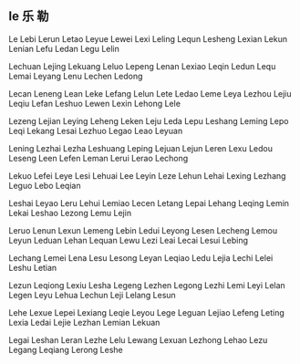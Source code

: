 le  乐 勒 
---

Le Lebi Lerun Letao Leyue Lewei Lexi Leling Lequn Lesheng Lexian Lekun Lenian Lefu Ledan Legu Lelin

Lechuan Lejing Lekuang Leluo Lepeng Lenan Lexiao Leqin Ledun Lequ Lemai Leyang Lenu Lechen Ledong 

Lecan Leneng Lean Leke Lefang Lelun Lete Ledao Leme Leya Lezhou Lejiu Leqiu Lefan Leshuo Lewen Lexin Lehong Lele

Lezeng Lejian Leying Leheng Leken Leju Leda Lepu Leshang Leming Lepo Leqi Lekang Lesai Lezhuo Legao Leao Leyuan

Lening Lezhai Lezha Leshuang Leping Lejuan Lejun Leren Lexu Ledou Leseng Leen Lefen Leman Lerui Lerao Lechong

Lekuo Lefei Leye Lesi Lehuai Lee Leyin Leze Lehun Lehai Lexing Lezhang Leguo Lebo   Leqian

Leshai Leyao Leru Lehui Lemiao Lecen Letang Lepai Lehang Leqing Lemin Lekai Leshao Lezong Lemu  Lejin

Leruo Lenun Lexun Lemeng Lebin Ledui Leyong Lesen Lecheng Lemou Leyun Leduan Lehan Lequan Lewu Lezi Leai Lecai Lesui Lebing

Lechang Lemei Lena Lesu Lesong Leyan Leqiao Ledu Lejia Lechi Lelei Leshu Letian

Lezun Leqiong Lexiu Lesha Legeng Lezhen Legong Lezhi Lemi Leyi Lelan Legen Leyu Lehua Lechun Leji Lelang Lesun 

Lehe Lexue Lepei Lexiang Leqie Leyou Lege Leguan Lejiao Lefeng Leting Lexia Ledai Lejie Lezhan Lemian Lekuan

Legai Leshan Leran Lezhe Lelu Lewang Lexuan Lezhong Lehao Lezu Legang Leqiang Lerong Leshe 
